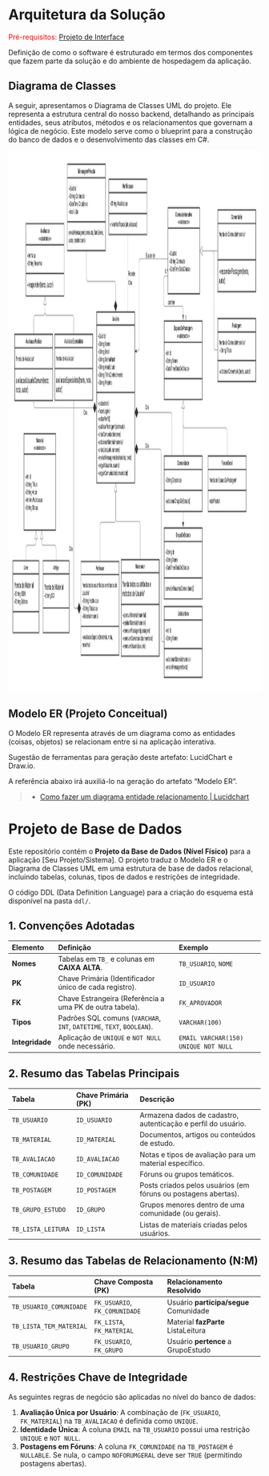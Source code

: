 # Arquitetura da Solução

<span style="color:red">Pré-requisitos: <a href="3-Projeto de Interface.md"> Projeto de Interface</a></span>

Definição de como o software é estruturado em termos dos componentes que fazem parte da solução e do ambiente de hospedagem da aplicação.

## Diagrama de Classes
A seguir, apresentamos o Diagrama de Classes UML do projeto. Ele representa a estrutura central do nosso backend, detalhando as principais entidades, seus atributos, métodos e os relacionamentos que governam a lógica de negócio. Este modelo serve como o blueprint para a construção do banco de dados e o desenvolvimento das classes em C#.

[<img width="1440" height="1080" alt="UML" src="img/classe_UML.png" />](img/classe_UML.png)

## Modelo ER (Projeto Conceitual)

O Modelo ER representa através de um diagrama como as entidades (coisas, objetos) se relacionam entre si na aplicação interativa.

Sugestão de ferramentas para geração deste artefato: LucidChart e Draw.io.

A referência abaixo irá auxiliá-lo na geração do artefato “Modelo ER”.

> - [Como fazer um diagrama entidade relacionamento | Lucidchart](https://www.lucidchart.com/pages/pt/como-fazer-um-diagrama-entidade-relacionamento)

# Projeto de Base de Dados 

Este repositório contém o **Projeto da Base de Dados (Nível Físico)** para a aplicação [Seu Projeto/Sistema]. O projeto traduz o Modelo ER e o Diagrama de Classes UML em uma estrutura de base de dados relacional, incluindo tabelas, colunas, tipos de dados e restrições de integridade.

O código DDL (Data Definition Language) para a criação do esquema está disponível na pasta `ddl/`.

## 1. Convenções Adotadas

| Elemento | Definição | Exemplo |
| :--- | :--- | :--- |
| **Nomes** | Tabelas em `TB_` e colunas em **CAIXA ALTA**. | `TB_USUARIO`, `NOME` |
| **PK** | Chave Primária (Identificador único de cada registro). | `ID_USUARIO` |
| **FK** | Chave Estrangeira (Referência a uma PK de outra tabela). | `FK_APROVADOR` |
| **Tipos** | Padrões SQL comuns (`VARCHAR`, `INT`, `DATETIME`, `TEXT`, `BOOLEAN`). | `VARCHAR(100)` |
| **Integridade** | Aplicação de `UNIQUE` e `NOT NULL` onde necessário. | `EMAIL VARCHAR(150) UNIQUE NOT NULL` |

## 2. Resumo das Tabelas Principais

| Tabela | Chave Primária (PK) | Descrição |
| :--- | :--- | :--- |
| `TB_USUARIO` | `ID_USUARIO` | Armazena dados de cadastro, autenticação e perfil do usuário. |
| `TB_MATERIAL` | `ID_MATERIAL` | Documentos, artigos ou conteúdos de estudo. |
| `TB_AVALIACAO` | `ID_AVALIACAO` | Notas e tipos de avaliação para um material específico. |
| `TB_COMUNIDADE` | `ID_COMUNIDADE` | Fóruns ou grupos temáticos. |
| `TB_POSTAGEM` | `ID_POSTAGEM` | Posts criados pelos usuários (em fóruns ou postagens abertas). |
| `TB_GRUPO_ESTUDO` | `ID_GRUPO` | Grupos menores dentro de uma comunidade (ou gerais). |
| `TB_LISTA_LEITURA`| `ID_LISTA` | Listas de materiais criadas pelos usuários. |

## 3. Resumo das Tabelas de Relacionamento (N:M)

| Tabela | Chave Composta (PK) | Relacionamento Resolvido |
| :--- | :--- | :--- |
| `TB_USUARIO_COMUNIDADE` | `FK_USUARIO`, `FK_COMUNIDADE` | Usuário **participa/segue** Comunidade |
| `TB_LISTA_TEM_MATERIAL` | `FK_LISTA`, `FK_MATERIAL` | Material **fazParte** ListaLeitura |
| `TB_USUARIO_GRUPO` | `FK_USUARIO`, `FK_GRUPO` | Usuário **pertence** a GrupoEstudo |

## 4. Restrições Chave de Integridade

As seguintes regras de negócio são aplicadas no nível do banco de dados:

1.  **Avaliação Única por Usuário**: A combinação de (`FK_USUARIO`, `FK_MATERIAL`) na `TB_AVALIACAO` é definida como `UNIQUE`.
2.  **Identidade Única**: A coluna `EMAIL` na `TB_USUARIO` possui uma restrição `UNIQUE` e `NOT NULL`.
3.  **Postagens em Fóruns**: A coluna `FK_COMUNIDADE` na `TB_POSTAGEM` é `NULLABLE`. Se nula, o campo `NOFORUMGERAL` deve ser `TRUE` (permitindo postagens abertas).


